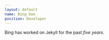 ```yaml
---
layout: default
name: Bing Doe
position: Developer
---
```


Bing has worked on Jekyll for the past *five years*.